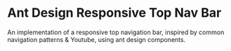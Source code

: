 # Ant Design Responsive Top Nav Bar
An implementation of a responsive top navigation bar, inspired by common navigation patterns & Youtube, using ant design components.
